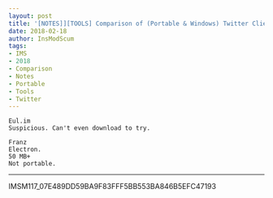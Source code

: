 ```yaml
---
layout: post
title: '[NOTES]][TOOLS] Comparison of (Portable & Windows) Twitter Clients'
date: 2018-02-18
author: InsModScum
tags:
- IMS
- 2018
- Comparison
- Notes
- Portable
- Tools
- Twitter
---
```


<!-- more -->

~~~						
Eul.im
Suspicious. Can't even download to try.

Franz
Electron.
50 MB+
Not portable.
~~~

--- 

IMSM117_07E489DD59BA9F83FFF5BB553BA846B5EFC47193 